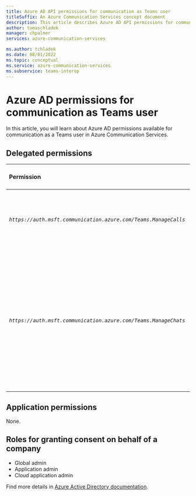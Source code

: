 ```yaml
---
title: Azure AD API permissions for communication as Teams user
titleSuffix: An Azure Communication Services concept document
description: This article describes Azure AD API permissions for communication as a Teams user with Azure Communication Services.
author: tomaschladek
manager: chpalmer
services: azure-communication-services

ms.author: tchladek
ms.date: 08/01/2022
ms.topic: conceptual
ms.service: azure-communication-services
ms.subservice: teams-interop
---
```

# Azure AD permissions for communication as Teams user
In this article, you will learn about Azure AD permissions available for communication as a Teams user in Azure Communication Services.

## Delegated permissions

|   Permission    |  Display string   |  Description | Admin consent required | Microsoft account supported |
|:--- |:--- |:--- |:--- |:--- |
| _`https://auth.msft.communication.azure.com/Teams.ManageCalls`_ | Manage calls in Teams | Start, join, forward, transfer, or leave Teams calls and update call properties. | No | No |
| _`https://auth.msft.communication.azure.com/Teams.ManageChats`_ | Manage chats in Teams | Create, read, update, and delete 1:1 or group chat threads on behalf of the signed-in user. Read, send, update, and delete messages in chat threads on behalf of the signed-in user. | No | No |

## Application permissions

None.

## Roles for granting consent on behalf of a company

- Global admin
- Application admin
- Cloud application admin

Find more details in [Azure Active Directory documentation](/azure/active-directory/roles/permissions-reference.md).
